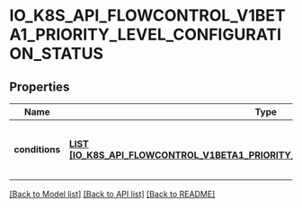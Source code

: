 # IO_K8S_API_FLOWCONTROL_V1BETA1_PRIORITY_LEVEL_CONFIGURATION_STATUS

## Properties
Name | Type | Description | Notes
------------ | ------------- | ------------- | -------------
**conditions** | [**LIST [IO_K8S_API_FLOWCONTROL_V1BETA1_PRIORITY_LEVEL_CONFIGURATION_CONDITION]**](io.k8s.api.flowcontrol.v1beta1.PriorityLevelConfigurationCondition.md) | &#x60;conditions&#x60; is the current state of \&quot;request-priority\&quot;. | [optional] [default to null]

[[Back to Model list]](../README.md#documentation-for-models) [[Back to API list]](../README.md#documentation-for-api-endpoints) [[Back to README]](../README.md)


